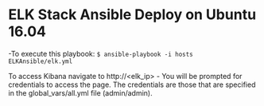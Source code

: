 # ELK Stack Ansible Deploy on Ubuntu 16.04
-To execute this playbook:
``$ ansible-playbook -i hosts ELKAnsible/elk.yml``

To access Kibana navigate to http://<elk_ip> - You will be prompted for credentials to access the page. The credentials are those that are specified in the global_vars/all.yml file (admin/admin). 
